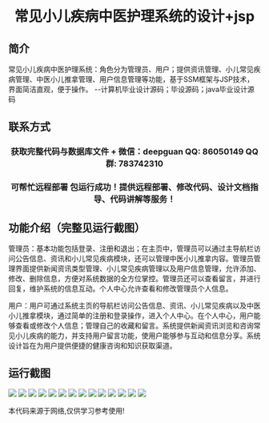 <p><h1 align="center">常见小儿疾病中医护理系统的设计+jsp</h1></p>

## 简介
常见小儿疾病中医护理系统：角色分为管理员、用户；提供资讯管理、小儿常见疾病管理、中医小儿推拿管理、用户信息管理等功能，基于SSM框架与JSP技术，界面简洁直观，便于操作。    --计算机毕业设计源码；毕设源码；java毕业设计源码


## 联系方式
<p><h3 align="center">获取完整代码与数据库文件 + 微信：deepguan QQ: 86050149 QQ群: 783742310</h3></p>
<p><h3 align="center">可帮忙远程部署 包运行成功！提供远程部署、修改代码、设计文档指导、代码讲解等服务！</h3></p>

## 功能介绍（完整见运行截图）
管理员：基本功能包括登录、注册和退出；在主页中，管理员可以通过主导航栏访问公告信息、资讯和小儿常见疾病模块，还可以管理中医小儿推拿内容。管理员管理界面提供新闻资讯类型管理、小儿常见疾病管理以及用户信息管理，允许添加、修改、删除信息，方便对系统数据的全方位掌控。管理员还可以查看留言，并进行回复，维护系统的信息互动。个人中心允许查看和修改管理员个人信息。

用户：用户可通过系统主页的导航栏访问公告信息、资讯、小儿常见疾病以及中医小儿推拿模块，通过简单的注册和登录操作，进入个人中心。在个人中心，用户能够查看或修改个人信息；管理自己的收藏和留言。系统提供新闻资讯浏览和咨询常见小儿疾病的能力，并支持用户留言功能，使用户能够参与互动和信息分享。系统设计旨在为用户提供便捷的健康咨询和知识获取渠道。


## 运行截图
![](https://bs-1329754181.cos.ap-shanghai.myqcloud.com/ssm/commonPediatricDiseases/img/001.jpg)
![](https://bs-1329754181.cos.ap-shanghai.myqcloud.com/ssm/commonPediatricDiseases/img/002.jpg)
![](https://bs-1329754181.cos.ap-shanghai.myqcloud.com/ssm/commonPediatricDiseases/img/003.jpg)
![](https://bs-1329754181.cos.ap-shanghai.myqcloud.com/ssm/commonPediatricDiseases/img/004.jpg)
![](https://bs-1329754181.cos.ap-shanghai.myqcloud.com/ssm/commonPediatricDiseases/img/005.jpg)
![](https://bs-1329754181.cos.ap-shanghai.myqcloud.com/ssm/commonPediatricDiseases/img/006.jpg)
![](https://bs-1329754181.cos.ap-shanghai.myqcloud.com/ssm/commonPediatricDiseases/img/007.jpg)
![](https://bs-1329754181.cos.ap-shanghai.myqcloud.com/ssm/commonPediatricDiseases/img/008.jpg)
![](https://bs-1329754181.cos.ap-shanghai.myqcloud.com/ssm/commonPediatricDiseases/img/009.jpg)
![](https://bs-1329754181.cos.ap-shanghai.myqcloud.com/ssm/commonPediatricDiseases/img/010.jpg)
![](https://bs-1329754181.cos.ap-shanghai.myqcloud.com/ssm/commonPediatricDiseases/img/011.jpg)
![](https://bs-1329754181.cos.ap-shanghai.myqcloud.com/ssm/commonPediatricDiseases/img/012.jpg)
![](https://bs-1329754181.cos.ap-shanghai.myqcloud.com/ssm/commonPediatricDiseases/img/013.jpg)
![](https://bs-1329754181.cos.ap-shanghai.myqcloud.com/ssm/commonPediatricDiseases/img/014.jpg)

<p>本代码来源于网络,仅供学习参考使用!</p>
